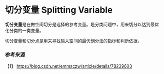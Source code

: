 # 切分变量 Splitting Variable

**切分变量**是在做空间切分是选择的参考变量。是分类问题中，用来切分以达到最优化分类的一类变量。


切分变量和切分点是用来寻找输入空间的最优划分法的指标和判断依据。


### 参考来源

【1】 https://blog.csdn.net/emmaczw/article/details/78239603